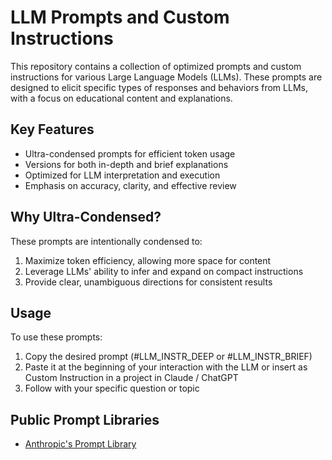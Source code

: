 # LLM Prompts and Custom Instructions

This repository contains a collection of optimized prompts and custom instructions for various Large Language Models (LLMs). These prompts are designed to elicit specific types of responses and behaviors from LLMs, with a focus on educational content and explanations.

## Key Features

- Ultra-condensed prompts for efficient token usage
- Versions for both in-depth and brief explanations
- Optimized for LLM interpretation and execution
- Emphasis on accuracy, clarity, and effective review

## Why Ultra-Condensed?

These prompts are intentionally condensed to:

1. Maximize token efficiency, allowing more space for content
2. Leverage LLMs' ability to infer and expand on compact instructions
3. Provide clear, unambiguous directions for consistent results

## Usage

To use these prompts:

1. Copy the desired prompt (#LLM_INSTR_DEEP or #LLM_INSTR_BRIEF)
2. Paste it at the beginning of your interaction with the LLM or insert as Custom Instruction in a project in Claude / ChatGPT
3. Follow with your specific question or topic

## Public Prompt Libraries

- [Anthropic's Prompt Library](https://docs.anthropic.com/en/prompt-library/library)
